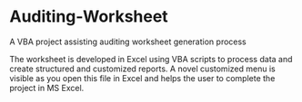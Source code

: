 # Auditing-Worksheet
A VBA project assisting auditing worksheet generation process

The worksheet is developed in Excel using VBA scripts to process data and create structured and customized reports.
A novel customized menu is visible as you open this file in Excel and helps the user to complete the project in MS Excel.
